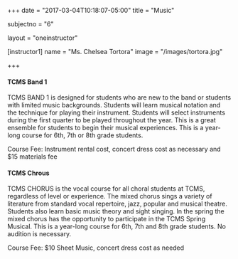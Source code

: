 +++
date = "2017-03-04T10:18:07-05:00"
title = "Music"

subjectno = "6"

layout = "oneinstructor"

[instructor1]
name = "Ms. Chelsea Tortora"
image = "/images/tortora.jpg"

+++

#### TCMS Band 1

TCMS BAND 1 is designed for students who are new to the band or students with limited music backgrounds. Students will learn musical notation and the technique for playing their instrument. Students will select instruments during the first quarter to be played throughout the year. This is a great ensemble for students to begin their musical experiences. This is a year-long course for 6th, 7th or 8th grade students.

Course Fee: Instrument rental cost, concert dress cost as necessary and $15 materials fee

#### TCMS Chrous

TCMS CHORUS is the vocal course for all choral students at TCMS, regardless of level or experience. The mixed chorus sings a variety of literature from standard vocal repertoire, jazz, popular and musical theatre. Students also learn basic music theory and sight singing. In the spring the mixed chorus has the opportunity to participate in the TCMS Spring Musical. This is a year-long course for 6th, 7th and 8th grade students. No audition is necessary.

Course Fee: $10 Sheet Music, concert dress cost as needed

